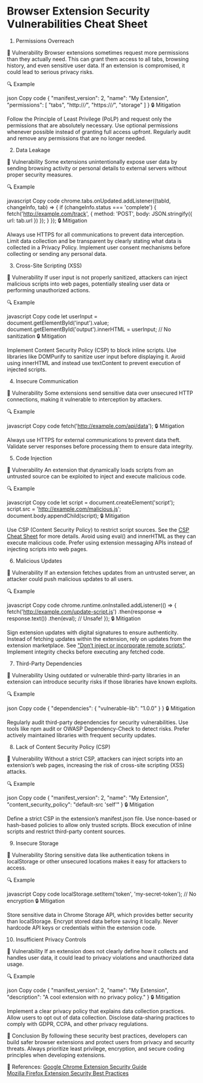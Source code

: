 # Browser Extension Security Vulnerabilities Cheat Sheet

1. Permissions Overreach

🚨 Vulnerability
Browser extensions sometimes request more permissions than they actually need. This can grant them access to all tabs, browsing history, and even sensitive user data. If an extension is compromised, it could lead to serious privacy risks.

🔍 Example

json
Copy code
{
  "manifest_version": 2,
  "name": "My Extension",
  "permissions": [
    "tabs",
    "http://*/*",
    "https://*/*",
    "storage"
  ]
}
🔒 Mitigation

Follow the Principle of Least Privilege (PoLP) and request only the permissions that are absolutely necessary.
Use optional permissions whenever possible instead of granting full access upfront.
Regularly audit and remove any permissions that are no longer needed.

2. Data Leakage

🚨 Vulnerability
Some extensions unintentionally expose user data by sending browsing activity or personal details to external servers without proper security measures.

🔍 Example

javascript
Copy code
chrome.tabs.onUpdated.addListener((tabId, changeInfo, tab) => {
  if (changeInfo.status === 'complete') {
    fetch('http://example.com/track', {
      method: 'POST',
      body: JSON.stringify({ url: tab.url })
    });
  }
});
🔒 Mitigation

Always use HTTPS for all communications to prevent data interception.
Limit data collection and be transparent by clearly stating what data is collected in a Privacy Policy.
Implement user consent mechanisms before collecting or sending any personal data.

3. Cross-Site Scripting (XSS)

🚨 Vulnerability
If user input is not properly sanitized, attackers can inject malicious scripts into web pages, potentially stealing user data or performing unauthorized actions.

🔍 Example

javascript
Copy code
let userInput = document.getElementById('input').value;
document.getElementById('output').innerHTML = userInput; // No sanitization
🔒 Mitigation

Implement Content Security Policy (CSP) to block inline scripts.
Use libraries like DOMPurify to sanitize user input before displaying it.
Avoid using innerHTML and instead use textContent to prevent execution of injected scripts.

4. Insecure Communication

🚨 Vulnerability
Some extensions send sensitive data over unsecured HTTP connections, making it vulnerable to interception by attackers.

🔍 Example

javascript
Copy code
fetch('http://example.com/api/data');
🔒 Mitigation

Always use HTTPS for external communications to prevent data theft.
Validate server responses before processing them to ensure data integrity.

5. Code Injection

🚨 Vulnerability
An extension that dynamically loads scripts from an untrusted source can be exploited to inject and execute malicious code.

🔍 Example

javascript
Copy code
let script = document.createElement('script');
script.src = 'http://example.com/malicious.js';
document.body.appendChild(script);
🔒 Mitigation

Use CSP (Content Security Policy) to restrict script sources.
See the [CSP Cheat Sheet](https://cheatsheetseries.owasp.org/cheatsheets/Content_Security_Policy_Cheat_Sheet.html) for more details.
Avoid using eval() and innerHTML as they can execute malicious code.
Prefer using extension messaging APIs instead of injecting scripts into web pages.

6. Malicious Updates

🚨 Vulnerability
If an extension fetches updates from an untrusted server, an attacker could push malicious updates to all users.

🔍 Example

javascript
Copy code
chrome.runtime.onInstalled.addListener(() => {
  fetch('http://example.com/update-script.js')
    .then(response => response.text())
    .then(eval); // Unsafe!
});
🔒 Mitigation

Sign extension updates with digital signatures to ensure authenticity.
Instead of fetching updates within the extension, rely on updates from the extension marketplace.
See ["Don’t inject or incorporate remote scripts"](https://developer.mozilla.org/en-US/docs/Mozilla/Add-ons/WebExtensions/Security_best_practices).
Implement integrity checks before executing any fetched code.

7. Third-Party Dependencies

🚨 Vulnerability
Using outdated or vulnerable third-party libraries in an extension can introduce security risks if those libraries have known exploits.

🔍 Example

json
Copy code
{
  "dependencies": {
    "vulnerable-lib": "1.0.0"
  }
}
🔒 Mitigation

Regularly audit third-party dependencies for security vulnerabilities.
Use tools like npm audit or OWASP Dependency-Check to detect risks.
Prefer actively maintained libraries with frequent security updates.

8. Lack of Content Security Policy (CSP)

🚨 Vulnerability
Without a strict CSP, attackers can inject scripts into an extension’s web pages, increasing the risk of cross-site scripting (XSS) attacks.

🔍 Example

json
Copy code
{
  "manifest_version": 2,
  "name": "My Extension",
  "content_security_policy": "default-src 'self'"
}
🔒 Mitigation

Define a strict CSP in the extension’s manifest.json file.
Use nonce-based or hash-based policies to allow only trusted scripts.
Block execution of inline scripts and restrict third-party content sources.

9. Insecure Storage

🚨 Vulnerability
Storing sensitive data like authentication tokens in localStorage or other unsecured locations makes it easy for attackers to access.

🔍 Example

javascript
Copy code
localStorage.setItem('token', 'my-secret-token'); // No encryption
🔒 Mitigation

Store sensitive data in Chrome Storage API, which provides better security than localStorage.
Encrypt stored data before saving it locally.
Never hardcode API keys or credentials within the extension code.

10. Insufficient Privacy Controls

🚨 Vulnerability
If an extension does not clearly define how it collects and handles user data, it could lead to privacy violations and unauthorized data usage.

🔍 Example

json
Copy code
{
  "manifest_version": 2,
  "name": "My Extension",
  "description": "A cool extension with no privacy policy."
}
🔒 Mitigation

Implement a clear privacy policy that explains data collection practices.
Allow users to opt out of data collection.
Disclose data-sharing practices to comply with GDPR, CCPA, and other privacy regulations.

🏁 Conclusion
By following these security best practices, developers can build safer browser extensions and protect users from privacy and security threats. Always prioritize least privilege, encryption, and secure coding principles when developing extensions.

🔹 References:
[Google Chrome Extension Security Guide](https://developer.chrome.com/docs/extensions/mv3/security/)  
[Mozilla Firefox Extension Security Best Practices](https://developer.mozilla.org/en-US/docs/Mozilla/Add-ons/WebExtensions/Security_best_practices)